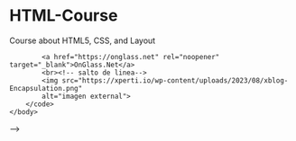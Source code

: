 # HTML-Course
Course about HTML5, CSS, and Layout


<!-- <!DOCTYPE html>
<htm>
    <head>
        <title>Title page</title>
        <meta charset="utf-8">
    </head>
    <body>
        <code>
            <h1> h1 tag</h1>
            <h2> h2 tag</h2>
            <h3> h3 tag</h3>
            <h4> h4 tag</h4>
            <h5> h5 tag</h5>
            <h6> h6 tag</h6>
            <p>Lorem200 
                Lorem ipsum dolor sit amet consec
                <em>    Lorem ipsum dolor sit amet consec </em>
                Lorem ipsum dolor sit amet consec
                <strong>THIS IS a Strong TAG Lorem ipsum dolor, sit amet consectetur adipisicing.</strong> 
            </p>
            <hr><!-- linea -->
            <a href="https://onglass.net" rel="noopener" target="_blank">OnGlass.Net</a>
            <br><!-- salto de linea-->
            <img src="https://xperti.io/wp-content/uploads/2023/08/xblog-Encapsulation.png" 
            alt="imagen external">
        </code>
    </body>
</htm> -->
